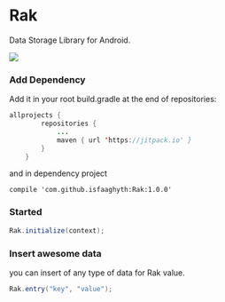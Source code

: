 # Rak
Data Storage Library for Android.

[![](https://jitpack.io/v/isfaaghyth/Rak.svg)](https://jitpack.io/#isfaaghyth/Rak)

### Add Dependency
Add it in your root build.gradle at the end of repositories:
```java
allprojects {
		repositories {
			...
			maven { url 'https://jitpack.io' }
		}
	}
```
and in dependency project
```
compile 'com.github.isfaaghyth:Rak:1.0.0'
```
### Started
```java
Rak.initialize(context);
```
### Insert awesome data
you can insert of any type of data for Rak value.
```java
Rak.entry("key", "value");
```
